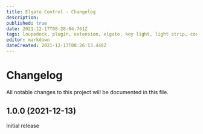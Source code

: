```yaml
---
title: Elgato Control - Changelog
description: 
published: true
date: 2021-12-17T08:28:04.761Z
tags: loupedeck, plugin, extension, elgato, key light, light strip, control, changelog
editor: markdown
dateCreated: 2021-12-17T08:26:13.448Z
---
```


# Changelog

All notable changes to this project will be documented in this file.

## 1.0.0 (2021-12-13)
Initial release